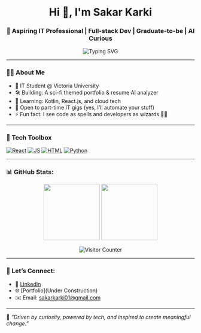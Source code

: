 <h1 align="center">Hi 👋, I'm Sakar Karki</h1>
<h3 align="center">🚀 Aspiring IT Professional | Full-stack Dev | Graduate-to-be | AI Curious</h3>

<p align="center">
  <img src="https://readme-typing-svg.demolab.com?font=Fira+Code&duration=3000&pause=1000&color=F72585&center=true&vCenter=true&width=435&lines=I+build+cool+stuff+with+code;Mobile%2C+Web%2C+and+Automation;Hire+me+I'm+ready!" alt="Typing SVG" />
</p>

---

### 👨‍💻 About Me

- 🧠 IT Student @ Victoria University  
- 🛠 Building: A sci-fi themed portfolio & resume AI analyzer  
- 🌱 Learning: Kotlin, React.js, and cloud tech  
- 💼 Open to part-time IT gigs (yes, I’ll automate your stuff)  
- ⚡ Fun fact: I see code as spells and developers as wizards 🧙‍♂️

---

### 🧰 Tech Toolbox

[![React](https://img.shields.io/badge/-FlappyBird-blue?style=flat-square&logo=react)](https://terobau6969.github.io/Terobau69FlappyBird/)
[![JS](https://img.shields.io/badge/-Etch--A--Sketch-yellow?style=flat-square&logo=javascript)](https://terobau6969.github.io/etch-a-sketch/)
[![HTML](https://img.shields.io/badge/-OdinRecipes-orange?style=flat-square&logo=html5)](https://terobau6969.github.io/odin-recipies/)
[![Python](https://img.shields.io/badge/-TerminalGame-blue?style=flat-square&logo=python)](https://github.com/terobau6969/Terobau_TerminalGame)


---

### 📊 GitHub Stats:
<p align="center">
  <img src="https://github-readme-stats.vercel.app/api?username=terobau6969&show_icons=true&theme=radical" height="150"/>
  <img src="https://github-readme-streak-stats.herokuapp.com/?user=terobau6969&theme=radical&hide_border=true" height="150"/>
</p>
<p align="center">
  <img src="https://komarev.com/ghpvc/?username=terobau6969&style=flat-square&color=blue" alt="Visitor Counter" />
</p>

---

### 🤝 Let’s Connect:
- 💼 [LinkedIn](https://www.linkedin.com/in/sakarkarki)
- 🌐 [Portfolio](Under Construction)
- ✉️ Email: sakarkarki01@gmail.com

---

🧠 _“Driven by curiosity, powered by tech, and inspired to create meaningful change.”_
